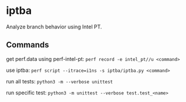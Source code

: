 iptba
=====

Analyze branch behavior using Intel PT.

Commands
--------

get perf.data using perf-intel-pt: `perf record -e intel_pt//u <command>`

use iptba: `perf script --itrace=i1ns -s iptba/iptba.py <command>`

run all tests: `python3 -m --verbose unittest`

run specific test: `python3 -m unittest --verbose test.test_<name>`

